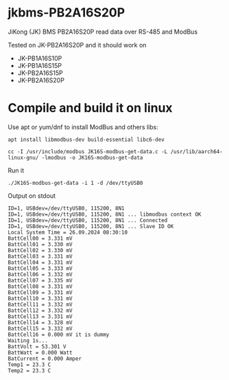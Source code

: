 # jkbms-PB2A16S20P
JiKong (JK) BMS PB2A16S20P read data over RS-485 and ModBus

Tested on JK-PB2A16S20P and it should work on

- JK-PB1A16S10P
- JK-PB1A16S15P
- JK-PB2A16S15P
- JK-PB2A16S20P

# Compile and build it on linux

Use apt or yum/dnf to install ModBus and others libs:
```
apt install libmodbus-dev build-essential libc6-dev

cc -I /usr/include/modbus JK16S-modbus-get-data.c -L /usr/lib/aarch64-linux-gnu/ -lmodbus -o JK16S-modbus-get-data
```
Run it
```
./JK16S-modbus-get-data -i 1 -d /dev/ttyUSB0
```
Output on stdout
```
ID=1, USBdev=/dev/ttyUSB0, 115200, 8N1
ID=1, USBdev=/dev/ttyUSB0, 115200, 8N1 ... libmodbus context OK
ID=1, USBdev=/dev/ttyUSB0, 115200, 8N1 ... Connected
ID=1, USBdev=/dev/ttyUSB0, 115200, 8N1 ... Slave ID OK
Local System Time = 26.09.2024 08:30:10
BattCell00 = 3.331 mV
BattCell01 = 3.330 mV
BattCell02 = 3.330 mV
BattCell03 = 3.331 mV
BattCell04 = 3.331 mV
BattCell05 = 3.333 mV
BattCell06 = 3.332 mV
BattCell07 = 3.335 mV
BattCell08 = 3.331 mV
BattCell09 = 3.331 mV
BattCell10 = 3.331 mV
BattCell11 = 3.332 mV
BattCell12 = 3.332 mV
BattCell13 = 3.331 mV
BattCell14 = 3.328 mV
BattCell15 = 3.332 mV
BattCell16 = 0.000 mV it is dummy
Waiting 1s...
BattVolt = 53.301 V
BattWatt = 0.000 Watt
BatCurrent = 0.000 Amper
Temp1 = 23.3 C
Temp2 = 23.3 C
```
